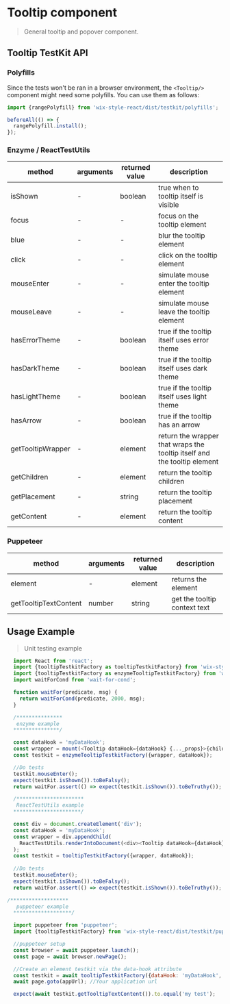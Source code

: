 # Tooltip component

> General tooltip and popover component.

## Tooltip TestKit API

### Polyfills

Since the tests won't be ran in a browser environment, the `<Tooltip/>` component might need some
polyfills. You can use them as follows:

```javascript
import {rangePolyfill} from 'wix-style-react/dist/testkit/polyfills';

beforeAll(() => {
  rangePolyfill.install();
});
```

### Enzyme / ReactTestUtils
| method | arguments | returned value | description |
|--------|-----------|----------------|-------------|
| isShown | - | boolean | true when to tooltip itself is visible |
| focus | - | - | focus on the tooltip element |
| blue | - | - | blur the tooltip element |
| click | - | - | click on the tooltip element |
| mouseEnter | - | - | simulate mouse enter the tooltip element |
| mouseLeave | - | - | simulate mouse leave the tooltip element |
| hasErrorTheme | - | boolean | true if the tooltip itself uses error theme | 
| hasDarkTheme | - | boolean | true if the tooltip itself uses dark theme | 
| hasLightTheme | - | boolean | true if the tooltip itself uses light theme | 
| hasArrow | - | boolean | true if the tooltip has an arrow | 
| getTooltipWrapper | - | element | return the wrapper that wraps the tooltip itself and the tooltip element | 
| getChildren | - | element | return the tooltip children | 
| getPlacement | - | string | return the tooltip placement | 
| getContent | - | element | return the tooltip content | 

### Puppeteer

| method | arguments | returned value | description |
|--------|-----------|----------------|-------------|
| element | - | element | returns the element |
| getTooltipTextContent | number | string | get the tooltip context text |

## Usage Example

> Unit testing example

```javascript
  import React from 'react';
  import {tooltipTestkitFactory as tooltipTestkitFactory} from 'wix-style-react/dist/testkit';
  import {tooltipTestkitFactory as enzymeTooltipTestkitFactory} from 'wix-style-react/dist/testkit/enzyme';
  import waitForCond from 'wait-for-cond';

  function waitFor(predicate, msg) {
    return waitForCond(predicate, 2000, msg);
  }

  /***************
   enzyme example
  ***************/

  const dataHook = 'myDataHook';
  const wrapper = mount(<Tooltip dataHook={dataHook} {..._props}>{children}</Tooltip>);
  const testkit = enzymeTooltipTestkitFactory({wrapper, dataHook});

  //Do tests
  testkit.mouseEnter();
  expect(testkit.isShown()).toBeFalsy();
  return waitFor.assert(() => expect(testkit.isShown()).toBeTruthy());

  /**********************
   ReactTestUtils example
  **********************/

  const div = document.createElement('div');
  const dataHook = 'myDataHook';
  const wrapper = div.appendChild(
    ReactTestUtils.renderIntoDocument(<div><Tooltip dataHook={dataHook} {..._props}>{children}</Tooltip></div>)
  );
  const testkit = tooltipTestkitFactory({wrapper, dataHook});
  
  //Do tests
  testkit.mouseEnter();
  expect(testkit.isShown()).toBeFalsy();
  return waitFor.assert(() => expect(testkit.isShown()).toBeTruthy());
```

```javascript
/*******************
   puppeteer example
  *******************/

  import puppeteer from 'puppeteer';
  import {tooltipTestkitFactory} from 'wix-style-react/dist/testkit/puppeteer';

  //puppeteer setup
  const browser = await puppeteer.launch();
  const page = await browser.newPage();

  //Create an element testkit via the data-hook attribute
  const testkit = await tooltipTestkitFactory({dataHook: 'myDataHook', page});
  await page.goto(appUrl); //Your application url

  expect(await testkit.getTooltipTextContent()).to.equal('my test');
```
